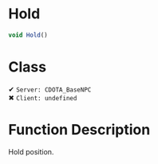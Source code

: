 # Hold
```js	
void Hold()
```
# Class
✔ `Server: CDOTA_BaseNPC`  
✖ `Client: undefined`  

# Function Description
Hold position.
